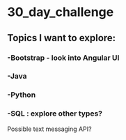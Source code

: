 # 30_day_challenge
## Topics I want to explore:

### -Bootstrap - look into Angular UI
### -Java
### -Python
### -SQL : explore other types?

Possible text messaging API?
